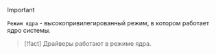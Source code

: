 
> [!important] 
> `Режим ядра` - высокопривилегированный режим, в котором работает ядро системы. 

> [!fact] 
> Драйверы работают в режиме ядра.



